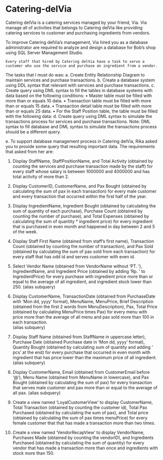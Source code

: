 # Catering-delVia

Catering delVia is a catering services managed by your friend, Via. Via manage all of activities that belongs to Catering delVia like providing catering services to customer and purchasing ingredients from vendors.

To improve Catering delVia’s management, Via hired you as a database administrator are required to analyze and design a database for Bob’s shop using SQL Server Management Studio.

	Every staff that hired by Catering delVia have a task to serve a customer who use the service and purchase an ingredient from a vendor.
  
  The tasks that I must do was:
a.	Create Entity Relationship Diagram to maintain services and purchase transactions.
b.	Create a database system using DDL syntax that relevant with services and purchase transactions.
c.	Create query using DML syntax to fill the tables in database systems with data based on the following conditions:
•	Master table must be filled with more than or equals 10 data.
•	Transaction table must be filled with more than or equals 15 data.
•	Transaction detail table must be filled with more than or equals 25 data.
•	For the Staff Position table, the table must be filled with the following data:
d.	Create query using DML syntax to simulate the transactions process for services and purchase transactions. 
Note: DML syntax to fill database and DML syntax to simulate the transactions process should be a different query.

e.	To support database management process in Catering delVia, Rika asked you to provide some query that resulting important data. The requirements that asked from her are:
1.	Display StaffName, StaffPositionName, and Total Activity (obtained by counting the services and purchase transaction made by the staff) for every staff whose salary is between 1000000 and 4000000 and has total activity of more than 2.

2.	Display CustomerID, CustomerName, and Pax Bought (obtained by calculating the sum of pax in each transaction) for every male customer and every transaction that occurred within the first half of the year. 

3.	Display IngredientName, Ingredient Bought (obtained by calculating the sum of quantity of each purchase), Purchase Count (obtained by counting the number of purchase), and Total Expenses (obtained by calculating the sum of quantity * ingredient price) for every ingredient that is purchased in even month and happened in day between 2 and 5 of the week.

4.	Display Staff First Name (obtained from staff’s first name), Transaction Count (obtained by counting the number of transaction), and Pax Sold (obtained by calculating the sum of pax sold from each transaction) for every staff that has odd id and serves customer with even id. 

5.	Select Vendor Name (obtained from VendorName without ‘PT. ’), IngredientName, and Ingredient Price (obtained by adding ‘Rp. ’ to IngredientPrice) for every purchase with ingredient price more than or equal to the average of all ingredient, and ingredient stock lower than 250. 
(alias subquery)

6.	Display CustomerName, TransactionDate (obtained from PurchaseDate with ‘Mon dd, yyyy’ format), MenuName, MenuPrice, Brief Description (obtained from the first 2 words from MenuDescription), Pax, Total Price (obtained by calculating MenuPrice times Pax) for every menu with price more than the average of all menu and pax sold more than 100 in each transaction.  
(alias subquery)

7.	Display Staff Name (obtained from StaffName in uppercase letter), Purchase Date (obtained Purchase date in ‘Mon dd, yyyy’ format), Quantity Bought (obtained by calculating sum of quantity and adding ‘ pcs’ at the end) for every purchase that occurred in even month with ingredient that has price lower than the maximum price of all ingredient. 
(alias subquery)

8.	Display CustomerName, Email (obtained from CustomerEmail before ‘@’), Menu Name (obtained from MenuName in lowercase), and Pax Bought (obtained by calculating the sum of pax) for every transaction that serves male customer and pax more than or equal to the average of all pax.
(alias subquery)

9.	Create a view named ‘LoyalCustomerView’ to display CustomerName, Total Transaction (obtained by counting the customer id), Total Pax Purchased (obtained by calculating the sum of pax), and Total price (obtained by calculating the sum of pax times menuPrice) for every female customer that that has made a transaction more than two times.

10.	Create a view named ‘VendorRecapView’ to display VendorName, Purchases Made (obtained by counting the vendorID), and Ingredients Purchased (obtained by calculating the sum of quantity) for every vendor that has made a transaction more than once and ingredients with stock more than 150.
